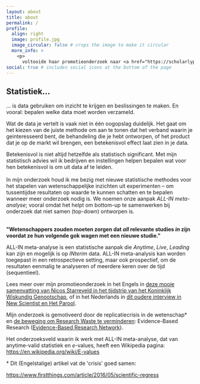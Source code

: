 ```yaml
---
layout: about
title: about
permalink: /
profile:
  align: right
  image: profile.jpg
  image_circular: false # crops the image to make it circular
  more_info: >
    <p>
      voltooide haar promotieonderzoek naar <a href="https://scholarlypublications.universiteitleiden.nl/handle/1887/3281933">ALL-IN meta-analyse</a> aan het Centrum Wiskunde &amp; Informatica (<a href="https://www.cwi.nl/">CWI</a>), onder begeleiding van <a href="http://homepages.cwi.nl/~pdg/">Prof. dr. Peter Grünwald</a> en <a href="https://www.tue.nl/en/research/researchers/daniel-lakens/">dr. Daniel Lakens</a> en is voormalig bestuurder&nbsp; (penningmeester, 2019-2023) van de Vereniging voor Statistiek en Operations Research (<a href="https://www.vvsor.nl/">VVSOR</a>). Ze werkt nu als consultant-biostatisticus aan het Amsterdam UMC.</p>
social: true # includes social icons at the bottom of the page
---
```


<h2>Statistiek...</h2>

<p >... is data gebruiken om inzicht te krijgen en beslissingen te maken. En vooral: bepalen welke data moet worden verzameld. </p>
  
<p >Wat de data je vertelt is vaak niet in één oogopslag duidelijk. Het gaat om het kiezen van de juiste methode om aan te tonen dat het verband waarin je geinteresseerd bent, de behandeling die je hebt ontworpen, of het product dat je op de markt wil brengen, een betekenisvol effect laat zien in je data.</p>

<p >Betekenisvol is niet altijd hetzelfde als statistisch significant. Met mijn statistisch advies wil ik bedrijven en instellingen helpen bepalen wat voor hen betekenisvol is om uit data af te leiden.<br>
<br>
In mijn onderzoek houd ik me bezig met nieuwe statistische methodes voor het stapelen van wetenschappelijke inzichten uit experimenten – om tussentijdse resultaten op waarde te kunnen schatten en te bepalen wanneer meer onderzoek nodig is. We noemen onze aanpak <em>ALL-IN meta-analyse</em>; vooral omdat het helpt om bottom-up te samenwerken bij onderzoek dat niet samen (top-down) ontworpen is.</p>

<p ><br>
<strong>"Wetenschappers zouden moeten zorgen dat <em>all </em>relevante studies<em> in</em> zijn voordat ze hun volgende gok wagen met een nieuwe studie."</strong></p>

<p >ALL-IN meta-analyse is een statistische aanpak die <em>Anytime</em>, <em>Live</em>, <em>Leading </em>kan zijn en mogelijk is op <em>INterim </em>data. ALL-IN meta-analysis kan worden toegepast in een retrospectieve setting, maar ook prospectief, om de resultaten eenmalig te analyseren of meerdere keren over de tijd (sequentieel). </p>

<p >Lees meer over mijn promotieonderzoek in het Engels in <a href="[General-Interview-in-Het-Parool-en-New-Scientist](https://www.nieuwarchief.nl/serie5/pdf/naw5-2022-23-4-246.pdf)">deze mooie samenvatting van Nicos Starreveld in het tijdstrip van het Koninklijk Wiskundig Genootschap</a>, of in het Nederlands in <a href="General-Interview-in-Het-Parool-en-New-Scientist">dit oudere interview in New Scientist en Het Parool</a>.</p>

<p >Mijn onderzoek is gemotiveerd door de replicatiecrisis in de wetenschap* en <a href="http://rewardalliance.net/">de beweging om Research Waste te verminderen</a>: Evidence-Based Research (<a href="https://ebrnetwork.org/">Evidence-Based Research Network</a>).</p>

<p >Het onderzoeksveld waarin ik werk met ALL-IN meta-analyse, dat van anytime-valid statistiek en <em>e</em>-values, heeft een Wikipedia pagina: <a href="https://en.wikipedia.org/wiki/E-values" title="E-values Wikipedia">https://en.wikipedia.org/wiki/E-values</a></p>

<p >* Dit (Engelstalige) artikel vat de 'crisis' goed samen:</p>

<p ><a href="https://www.firstthings.com/article/2016/05/scientific-regress">https://www.firstthings.com/article/2016/05/scientific-regress</a></p>
